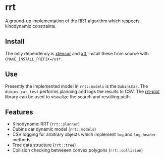 # rrt
A ground-up implementation of the [RRT](https://en.wikipedia.org/wiki/Rapidly_exploring_random_tree) algorithm which respects kinodynamic constraints.

## Install
The only dependency is [xtensor](https://xtensor.readthedocs.io/en/latest/installation.html) and [xtl](https://github.com/xtensor-stack/xtl), install these from source with `CMAKE_INSTALL_PREFIX=/usr`.

## Use
Presently the implemented model in `rrt::models` is the `DubinsCar`. The `dubins_car_test` performs planning and logs the results to CSV. The [rrt-plot](https://github.com/AlexGisi/rrt-plot) library can be used to visualize the search and resulting path.

## Features
- Kinodynamic RRT (`rrt::planner`)
- Dubins car dynamic model (`rrt::models`)
- CSV logging for arbitrary objects which implement `log` and `log_header` methods
- Tree data structure (`rrt::tree`)
- Collision checking betweeen convex polygons (`rrt::collision`)
